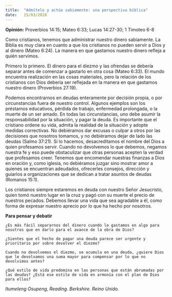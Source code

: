 ```yaml
---
title:  "Admítelo y actúa sabiamente: una perspectiva bíblica"
date:   15/03/2018
---
```


**Opinión:** Proverbios 14:15; Mateo 6:33; Lucas 14:27-30; 1 Timoteo 6-8 

Como cristianos, tenemos que administrar nuestro dinero sabiamente. La Biblia es muy clara en cuanto a que los cristianos no pueden servir a Dios y al dinero (Mateo 6:24). La manera en que gastamos nuestro dinero refleja a quién servimos. 

Primero lo primero. El dinero para el diezmo y las ofrendas se debería separar antes de comenzar a gastarlo en otra cosa (Mateo 6:33). El mundo encuentra realización en las cosas materiales, pero la relación de los cristianos con Dios debería ser reflejada en la manera en que gastamos nuestro dinero (Proverbios 27:19). 

Podemos encontrarnos en deudas enteramente por decisión propia, o por circunstancias fuera de nuestro control. Algunos ejemplos son los préstamos educativos, pérdida de trabajo, enfermedad prolongada, o la muerte de un ser amado. En todas las circunstancias, uno debe asumir la responsabilidad por la situación, y pagar la deuda. Es importante que el cristiano ordene su vida, admita la realidad de la situación y adopte medidas correctivas. No debiéramos dar excusas o culpar a otros por las decisiones que nosotros tomamos, y no debiéramos dejar de lado las deudas (Salmo 37:21). Si lo hacemos, desacreditamos el nombre del Dios a quien profesamos servir. Cuando no devolvemos lo que debemos, negamos nuestra fe y eso puede obstaculizar que otras personas acepten la verdad que profesamos creer. Tenemos que encomendar nuestras finanzas a Dios en oración y, como iglesia, no debiéramos juzgar sino mostrar amor a quienes se encuentran adeudados, ofrecerles consejos, dirección y guiarlos a organizaciones que se dedican a tratar asuntos de deudas (Romanos 15:1). 

Los cristianos siempre estaremos en deuda con nuestro Señor Jesucristo, quien tomó nuestro lugar en la cruz y pagó con su muerte el precio de nuestros pecados. Debemos llevar una vida que sea agradable a él, como forma de expresar nuestro aprecio por lo que ha hecho por nosotros. 

**Para pensar y debatir**

`¿Es más fácil separarnos del dinero cuando lo gastamos en algo para nosotros que en darlo para el avance de la obra de Dios?`
 
`¿Sientes que el hecho de pagar una deuda parece ser urgente y prioritario por sobre devolver el diezmo?`

`Cuando no devolvemos el diezmo, se acumula en una deuda, ¿quiere Dios que le devolvamos una suma mayor para compensar por lo que no devolvimos antes?`

`¿Qué estilo de vida predomina en las personas que están abrumadas por las deudas? ¿Está ese estilo de vida en armonía con el plan de Dios para ellos?`

_Itumeleng Osupeng, Reading. Berkshire. Reino Unido._